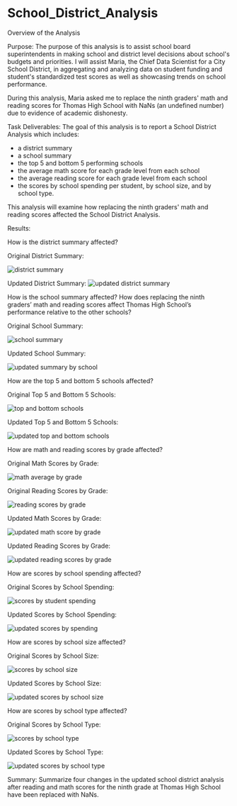 # School_District_Analysis

Overview of the Analysis

Purpose: The purpose of this analysis is to assist school board superintendents in making school and district level decisions about school's budgets and priorities. I will assist Maria, the Chief Data Scientist for a City School District, in aggregating and analyzing data on student funding and student's standardized test scores as well as showcasing trends on school performance. 

During this analysis, Maria asked me to replace the ninth graders' math and reading scores for Thomas High School with NaNs (an undefined number) due to evidence of academic dishonesty. 

Task Deliverables: The goal of this analysis is to report a School District Analysis which includes:
- a district summary
- a school summary
- the top 5 and bottom 5 performing schools
- the average math score for each grade level from each school
- the average reading score for each grade level from each school
- the scores by school spending per student, by school size, and by school type. 

This analysis will examine how replacing the ninth graders' math and reading scores affected the School District Analysis.

Results: 

How is the district summary affected?

Original District Summary: 

![district summary](https://user-images.githubusercontent.com/86159728/135667403-c526e115-18dd-4da4-8825-9e2f5accb3a5.jpg)

Updated District Summary: 
![updated district summary](https://user-images.githubusercontent.com/86159728/135667239-d55ed043-8254-49a4-a586-ac705157184d.jpg)

How is the school summary affected? How does replacing the ninth graders’ math and reading scores affect Thomas High School’s performance relative to the other schools?

Original School Summary:

![school summary](https://user-images.githubusercontent.com/86159728/135668244-d8c5aa28-545b-4f73-89d5-99abdc97e352.jpg)

Updated  School Summary:

![updated summary by school](https://user-images.githubusercontent.com/86159728/135696499-22d70df2-0505-43e1-96b4-dedfaf035fb4.jpg)

How are the top 5 and bottom 5 schools affected?

Original Top 5 and Bottom 5 Schools:

![top and bottom schools](https://user-images.githubusercontent.com/86159728/135668694-c29fa268-13c8-45c4-b6ca-2dffbf0dadf4.jpg)

Updated Top 5 and Bottom 5 Schools:

![updated top and bottom schools](https://user-images.githubusercontent.com/86159728/135668787-c15cfc6e-59d7-4403-a15d-5b450b36e53d.jpg)

How are math and reading scores by grade affected?

Original Math Scores by Grade:

![math average by grade](https://user-images.githubusercontent.com/86159728/135669210-cf447136-3e81-48f2-8541-dd17d044d574.jpg)

Original Reading Scores by Grade: 

![reading scores by grade](https://user-images.githubusercontent.com/86159728/135692944-a5e189f0-1a4a-4c80-8e04-fc6de011b8c1.jpg)

Updated Math Scores by Grade:

![updated math score by grade](https://user-images.githubusercontent.com/86159728/135695926-fbc28219-11ec-42ec-8421-58288ac8c874.jpg)

Updated Reading Scores by Grade:

![updated reading scores by grade](https://user-images.githubusercontent.com/86159728/135692971-19b0abb8-3823-4698-aed2-d2cee56b8cdd.jpg)

How are scores by school spending affected?

Original Scores by School Spending:

![scores by student spending](https://user-images.githubusercontent.com/86159728/135669478-04f0d772-a9ff-42a1-bb62-bb92c1428840.jpg)

Updated Scores by School Spending:

![updated scores by spending](https://user-images.githubusercontent.com/86159728/135669500-d548aa20-1d76-4324-af15-1e86195ff41d.jpg)

How are scores by school size affected?

Original Scores by School Size:

![scores by school size](https://user-images.githubusercontent.com/86159728/135669629-6e64576e-b3a0-4be7-9615-4271b0fda9ac.jpg)

Updated Scores by School Size:

![updated scores by school size](https://user-images.githubusercontent.com/86159728/135669650-ddd42c50-9684-465e-a0b7-def289e2ebed.jpg)

How are scores by school type affected?

Original Scores by School Type:

![scores by school type](https://user-images.githubusercontent.com/86159728/135669693-a36ed2fd-2ecd-4ef3-ac9d-2094ffec41ab.jpg)

Updated Scores by School Type:

![updated scores by school type](https://user-images.githubusercontent.com/86159728/135669717-b810b36a-716c-4c58-abf7-a15af718f681.jpg)

Summary: Summarize four changes in the updated school district analysis after reading and math scores for the ninth grade at Thomas High School have been replaced with NaNs.


